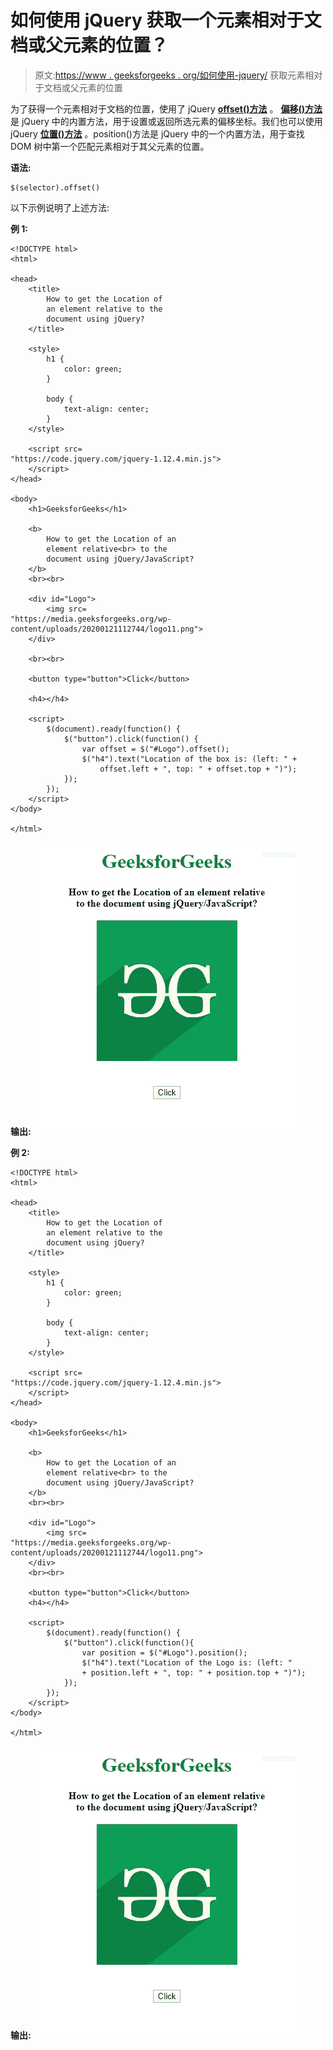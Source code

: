 # 如何使用 jQuery 获取一个元素相对于文档或父元素的位置？

> 原文:[https://www . geeksforgeeks . org/如何使用-jquery/](https://www.geeksforgeeks.org/how-to-get-position-of-an-element-relative-to-the-document-or-parent-using-jquery/) 获取元素相对于文档或父元素的位置

为了获得一个元素相对于文档的位置，使用了 jQuery **[offset()方法](https://www.geeksforgeeks.org/jquery-offset-with-examples/)** 。 **[偏移()方法](http://geeksforgeeks.org/jquery-offset-with-examples/)** 是 jQuery 中的内置方法，用于设置或返回所选元素的偏移坐标。我们也可以使用 jQuery **[位置()方法](https://www.geeksforgeeks.org/jquery-position-with-examples/)** 。position()方法是 jQuery 中的一个内置方法，用于查找 DOM 树中第一个匹配元素相对于其父元素的位置。

**语法:**

```
$(selector).offset()
```

以下示例说明了上述方法:

**例 1:**

```
<!DOCTYPE html>
<html>

<head>
    <title>
        How to get the Location of
        an element relative to the 
        document using jQuery?
    </title>

    <style>
        h1 {
            color: green;
        }

        body {
            text-align: center;
        }
    </style>

    <script src=
"https://code.jquery.com/jquery-1.12.4.min.js">
    </script>
</head>

<body>
    <h1>GeeksforGeeks</h1>

    <b> 
        How to get the Location of an
        element relative<br> to the 
        document using jQuery/JavaScript? 
    </b>
    <br><br>

    <div id="Logo">
        <img src=
"https://media.geeksforgeeks.org/wp-content/uploads/20200121112744/logo11.png">
    </div>

    <br><br>

    <button type="button">Click</button>

    <h4></h4>

    <script>
        $(document).ready(function() {
            $("button").click(function() {
                var offset = $("#Logo").offset();
                $("h4").text("Location of the box is: (left: " + 
                    offset.left + ", top: " + offset.top + ")");
            });
        });
    </script>
</body>

</html>
```

**输出:**
![](img/7b6b6a9c9bfe816e4738f61c905c0945.png)

**例 2:**

```
<!DOCTYPE html>
<html>

<head>
    <title>
        How to get the Location of
        an element relative to the
        document using jQuery?
    </title>

    <style>
        h1 {
            color: green;
        }

        body {
            text-align: center;
        }
    </style>

    <script src=
"https://code.jquery.com/jquery-1.12.4.min.js">
    </script>
</head>

<body>
    <h1>GeeksforGeeks</h1>

    <b> 
        How to get the Location of an
        element relative<br> to the 
        document using jQuery/JavaScript? 
    </b>
    <br><br>

    <div id="Logo">
        <img src=
"https://media.geeksforgeeks.org/wp-content/uploads/20200121112744/logo11.png">
    </div>
    <br><br>

    <button type="button">Click</button>
    <h4></h4>

    <script>
        $(document).ready(function() {
            $("button").click(function(){
                var position = $("#Logo").position();
                $("h4").text("Location of the Logo is: (left: " 
                + position.left + ", top: " + position.top + ")");
            });
        });
    </script>
</body>

</html>
```

**输出:**
![](img/7b6b6a9c9bfe816e4738f61c905c0945.png)